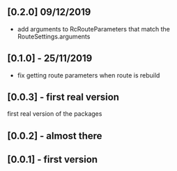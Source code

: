## [0.2.0] 09/12/2019

- add arguments to RcRouteParameters that match the RouteSettings.arguments

## [0.1.0] - 25/11/2019

- fix getting route parameters when route is rebuild

## [0.0.3] - first real version

first real version of the packages

## [0.0.2] - almost there

## [0.0.1] - first version


